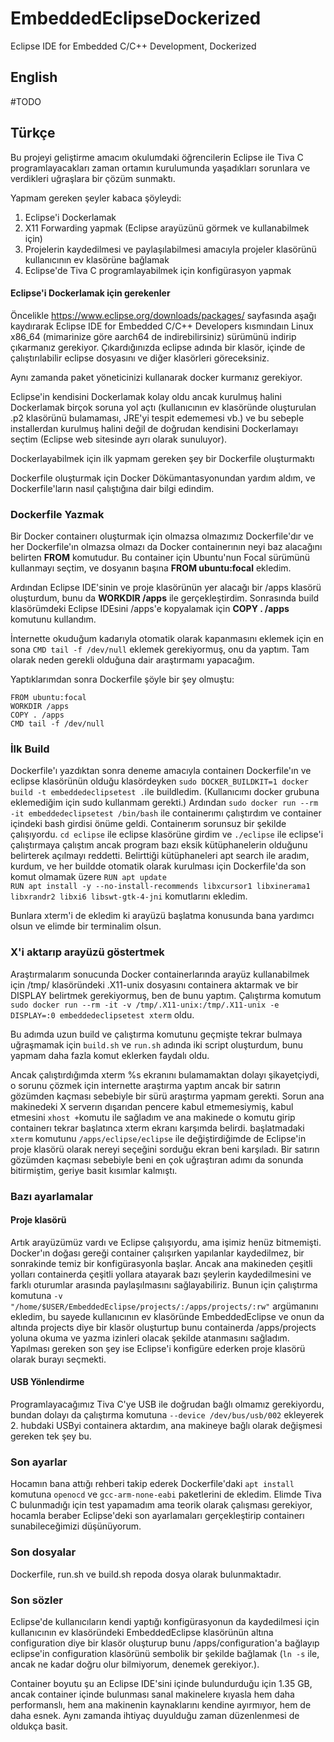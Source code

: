 # EmbeddedEclipseDockerized
Eclipse IDE for Embedded C/C++ Development, Dockerized

## English
#TODO

## Türkçe

Bu projeyi geliştirme amacım okulumdaki öğrencilerin Eclipse ile Tiva C programlayacakları zaman ortamın kurulumunda yaşadıkları sorunlara ve verdikleri uğraşlara bir çözüm sunmaktı.

Yapmam gereken şeyler kabaca şöyleydi:
1. Eclipse'i Dockerlamak
2. X11 Forwarding yapmak (Eclipse arayüzünü görmek ve kullanabilmek için)
3. Projelerin kaydedilmesi ve paylaşılabilmesi amacıyla projeler klasörünü kullanıcının ev klasörüne bağlamak
4. Eclipse'de Tiva C programlayabilmek için konfigürasyon yapmak

#### Eclipse'i Dockerlamak için gerekenler
Öncelikle https://www.eclipse.org/downloads/packages/ sayfasında aşağı kaydırarak Eclipse IDE for Embedded C/C++ Developers kısmındaın Linux x86_64 (mimarinize göre aarch64 de indirebilirsiniz) sürümünü indirip çıkarmanız gerekiyor. Çıkardığınızda eclipse adında bir klasör, içinde de çalıştırılabilir eclipse dosyasını ve diğer klasörleri göreceksiniz.

Aynı zamanda paket yöneticinizi kullanarak docker kurmanız gerekiyor.

Eclipse'in kendisini Dockerlamak kolay oldu ancak kurulmuş halini Dockerlamak birçok soruna yol açtı (kullanıcının ev klasöründe oluşturulan .p2 klasörünü bulamaması, JRE'yi tespit edememesi vb.) ve bu sebeple installerdan kurulmuş halini değil de doğrudan kendisini Dockerlamayı seçtim (Eclipse web sitesinde ayrı olarak sunuluyor).

Dockerlayabilmek için ilk yapmam gereken şey bir Dockerfile oluşturmaktı

Dockerfile oluşturmak için Docker Dökümantasyonundan yardım aldım, ve Dockerfile'ların nasıl çalıştığına dair bilgi edindim.

### Dockerfile Yazmak
Bir Docker containerı oluşturmak için olmazsa olmazımız Dockerfile'dır ve her Dockerfile'ın olmazsa olmazı da Docker containerının neyi baz alacağını belirten **FROM** komutudur. Bu container için Ubuntu'nun Focal sürümünü kullanmayı seçtim, ve dosyanın başına **FROM ubuntu:focal** ekledim.

Ardından Eclipse IDE'sinin ve proje klasörünün yer alacağı bir /apps klasörü oluşturdum, bunu da **WORKDIR /apps** ile gerçekleştirdim.
Sonrasında build klasörümdeki Eclipse IDEsini /apps'e kopyalamak için **COPY . /apps** komutunu kullandım.

İnternette okuduğum kadarıyla otomatik olarak kapanmasını eklemek için en sona `CMD tail -f /dev/null` eklemek gerekiyormuş, onu da yaptım. Tam olarak neden gerekli olduğuna dair araştırmamı yapacağım.

Yaptıklarımdan sonra Dockerfile şöyle bir şey olmuştu:

`FROM ubuntu:focal`  
`WORKDIR /apps`  
`COPY . /apps`  
`CMD tail -f /dev/null`  

### İlk Build
Dockerfile'ı yazdıktan sonra deneme amacıyla containerı Dockerfile'ın ve eclipse klasörünün olduğu klasördeyken `sudo DOCKER_BUILDKIT=1 docker build -t embeddedeclipsetest .`ile buildledim. (Kullanıcımı docker grubuna eklemediğim için sudo kullanmam gerekti.)
Ardından `sudo docker run --rm -it embeddedeclipsetest /bin/bash` ile containerımı çalıştırdım ve container içindeki bash girdisi önüme geldi. Containerım sorunsuz bir şekilde çalışıyordu.
`cd eclipse` ile eclipse klasörüne girdim ve `./eclipse` ile eclipse'i çalıştırmaya çalıştım ancak program bazı eksik kütüphanelerin olduğunu belirterek açılmayı reddetti.
Belirttiği kütüphaneleri apt search ile aradım, kurdum, ve her buildde otomatik olarak kurulması için Dockerfile'da son komut olmamak üzere
`RUN apt update`  
`RUN apt install -y --no-install-recommends libxcursor1 libxinerama1 libxrandr2 libxi6 libswt-gtk-4-jni`
komutlarını ekledim.

Bunlara xterm'i de ekledim ki arayüzü başlatma konusunda bana yardımcı olsun ve elimde bir terminalim olsun.

### X'i aktarıp arayüzü göstertmek

Araştırmalarım sonucunda Docker containerlarında arayüz kullanabilmek için /tmp/ klasöründeki .X11-unix dosyasını containera aktarmak ve bir DISPLAY belirtmek gerekiyormuş, ben de bunu yaptım. Çalıştırma komutum
`sudo docker run --rm -it -v /tmp/.X11-unix:/tmp/.X11-unix -e DISPLAY=:0 embeddedeclipsetest xterm` oldu.

Bu adımda uzun build ve çalıştırma komutunu geçmişte tekrar bulmaya uğraşmamak için `build.sh` ve `run.sh` adında iki script oluşturdum, bunu yapmam daha fazla komut eklerken faydalı oldu.

Ancak çalıştırdığımda xterm %s ekranını bulamamaktan dolayı şikayetçiydi, o sorunu çözmek için internette araştırma yaptım ancak bir satırın gözümden kaçması sebebiyle bir sürü araştırma yapmam gerekti. Sorun ana makinedeki X serverın dışarıdan pencere kabul etmemesiymiş, kabul etmesini `xhost +`komutu ile sağladım ve ana makinede o komutu girip containerı tekrar başlatınca xterm ekranı karşımda belirdi.
başlatmadaki `xterm` komutunu `/apps/eclipse/eclipse` ile değiştirdiğimde de Eclipse'in proje klasörü olarak nereyi seçeğini sorduğu ekran beni karşıladı. Bir satırın gözümden kaçması sebebiyle beni en çok uğraştıran adımı da sonunda bitirmiştim, geriye basit kısımlar kalmıştı.

### Bazı ayarlamalar

#### Proje klasörü
Artık arayüzümüz vardı ve Eclipse çalışıyordu, ama işimiz henüz bitmemişti. Docker'ın doğası gereği container çalışırken yapılanlar kaydedilmez, bir sonrakinde temiz bir konfigürasyonla başlar. Ancak ana makineden çeşitli yolları containerda çeşitli yollara atayarak bazı şeylerin kaydedilmesini ve farklı oturumlar arasında paylaşılmasını sağlayabiliriz. Bunun için çalıştırma komutuna `-v "/home/$USER/EmbeddedEclipse/projects/:/apps/projects/:rw"` argümanını ekledim, bu sayede kullanıcının ev klasöründe EmbeddedEclipse ve onun da altında projects diye bir klasör oluşturtup bunu containerda /apps/projects yoluna okuma ve yazma izinleri olacak şekilde atanmasını sağladım. Yapılması gereken son şey ise Eclipse'i konfigüre ederken proje klasörü olarak burayı seçmekti.

#### USB Yönlendirme
Programlayacağımız Tiva C'ye USB ile doğrudan bağlı olmamız gerekiyordu, bundan dolayı da çalıştırma komutuna `--device /dev/bus/usb/002` ekleyerek 2. hubdaki USByi containera aktardım, ana makineye bağlı olarak değişmesi gereken tek şey bu.

### Son ayarlar
Hocamın bana attığı rehberi takip ederek Dockerfile'daki `apt install` komutuna `openocd` ve `gcc-arm-none-eabi` paketlerini de ekledim. Elimde Tiva C bulunmadığı için test yapamadım ama teorik olarak çalışması gerekiyor, hocamla beraber Eclipse'deki son ayarlamaları gerçekleştirip containerı sunabileceğimizi düşünüyorum.

### Son dosyalar
Dockerfile, run.sh ve build.sh repoda dosya olarak bulunmaktadır.

### Son sözler
Eclipse'de kullanıcıların kendi yaptığı konfigürasyonun da kaydedilmesi için kullanıcının ev klasöründeki EmbeddedEclipse klasörünün altına configuration diye bir klasör oluşturup bunu /apps/configuration'a bağlayıp eclipse'in configuration klasörünü sembolik bir şekilde bağlamak (`ln -s` ile, ancak ne kadar doğru olur bilmiyorum, denemek gerekiyor.). 

Container boyutu şu an Eclipse IDE'sini içinde bulundurduğu için 1.35 GB, ancak container içinde bulunması sanal makinelere kıyasla hem daha performanslı, hem ana makinenin kaynaklarını kendine ayırmıyor, hem de daha esnek. Aynı zamanda ihtiyaç duyulduğu zaman düzenlenmesi de oldukça basit.

